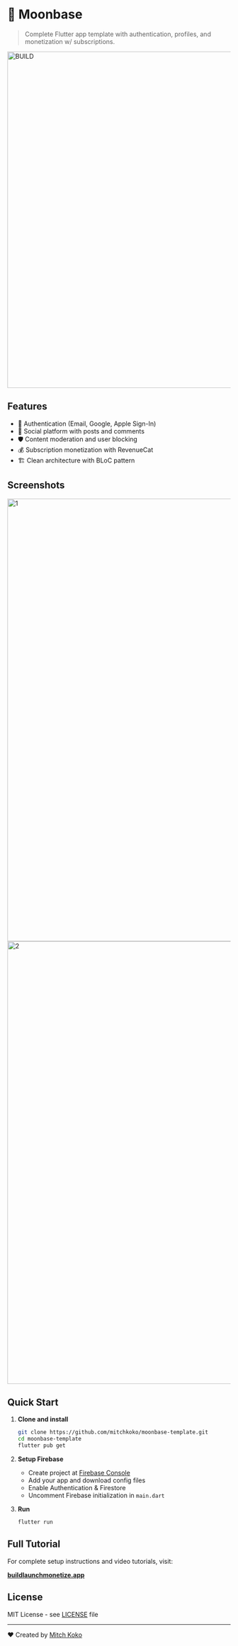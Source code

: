# 📱 Moonbase

> Complete Flutter app template with authentication, profiles, and monetization w/ subscriptions.

<img width="1270" height="760" alt="BUILD" src="https://github.com/user-attachments/assets/6b944f45-fc53-4df6-8452-0f5e211e39c9" />

## Features

- 🔐 Authentication (Email, Google, Apple Sign-In)
- 📱 Social platform with posts and comments  
- 🛡️ Content moderation and user blocking
- 💰 Subscription monetization with RevenueCat
- 🏗️ Clean architecture with BLoC pattern

## Screenshots
<img width="2000" height="1000" alt="1" src="https://github.com/user-attachments/assets/c3e7c2ad-cd74-44dd-b393-571d5efe6f3c" />
<img width="2000" height="1000" alt="2" src="https://github.com/user-attachments/assets/89ccdf7d-d28e-4d29-a209-af5b12375b77" />

## Quick Start

1. **Clone and install**
   ```bash
   git clone https://github.com/mitchkoko/moonbase-template.git
   cd moonbase-template
   flutter pub get
   ```

2. **Setup Firebase**
   - Create project at [Firebase Console](https://console.firebase.google.com)
   - Add your app and download config files
   - Enable Authentication & Firestore
   - Uncomment Firebase initialization in `main.dart`

3. **Run**
   ```bash
   flutter run
   ```

## Full Tutorial

For complete setup instructions and video tutorials, visit:

**[buildlaunchmonetize.app](https://buildlaunchmonetize.app)**

## License

MIT License - see [LICENSE](LICENSE) file

---

❤️ Created by [Mitch Koko](https://youtube.com/mitchkoko)
